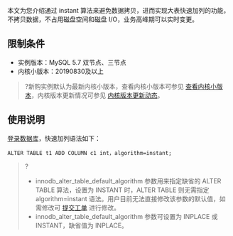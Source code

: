 
本文为您介绍通过 instant 算法来避免数据拷贝，进而实现大表快速加列的功能，不拷贝数据，不占用磁盘空间和磁盘 I/O，业务高峰期可以实时变更。

## 限制条件
- 实例版本：MySQL 5.7 双节点、三节点
- 内核小版本：20190830及以上
>?新购实例默认为最新内核小版本，查看内核小版本可参见 [查看内核小版本](https://cloud.tencent.com/document/product/236/42538)，内核版本更新情况可参见 [内核版本更新动态](https://cloud.tencent.com/document/product/236/42539)。

## 使用说明
[登录数据库](https://cloud.tencent.com/document/product/236/3130)，快速加列语法如下：
```
ALTER TABLE t1 ADD COLUMN c1 int，algorithm=instant;
```
>?
>- innodb_alter_table_default_algorithm 参数用来指定缺省的 ALTER TABLE 算法，设置为 INSTANT 时，ALTER TABLE 则无需指定 algorithm=instant 语法。用户目前无法直接修改该参数的默认值，如需修改可 [提交工单](https://console.cloud.tencent.com/workorder/category) 进行修改。
>- innodb_alter_table_default_algorithm 参数可设置为 INPLACE 或 INSTANT，缺省值为 INPLACE。
